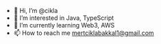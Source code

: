 - 👋 Hi, I’m @cikla
- 👀 I’m interested in Java, TypeScript
- 🌱 I’m currently learning Web3, AWS
- 📫 How to reach me mertciklabakkal1@gmail.com

<!---
cikla/cikla is a ✨ special ✨ repository because its `README.md` (this file) appears on your GitHub profile.
You can click the Preview link to take a look at your changes.
--->
